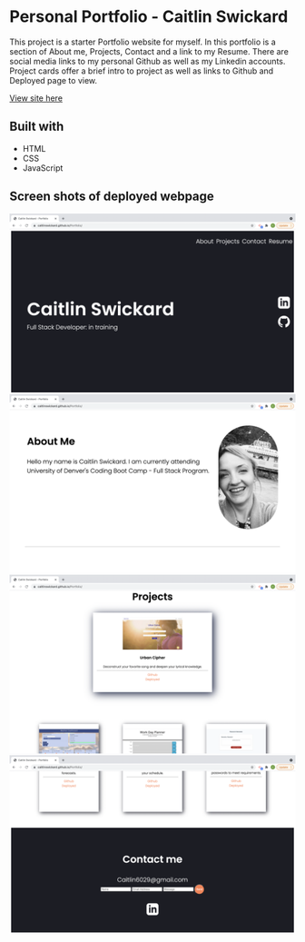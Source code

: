 # Personal Portfolio - Caitlin Swickard

This project is a starter Portfolio website for myself. In this portfolio is a section of About me, Projects, Contact and a link to my Resume. There are social media links to my personal Github as well as my Linkedin accounts. Project cards offer a brief intro to project as well as links to Github and Deployed page to view. 


[View site here](https://caitlinswickard.github.io/Portfolio/)

## Built with 
- HTML
- CSS
- JavaScript


## Screen shots of deployed webpage

![Screen shot-1](src/images/Portfolio1.png)
![Screen shot-2](src/images/Portfolio2.png)
![Screen shot-3](src/images/Portfolio3.png)
![Screen shot-4](src/images/Portfolio4.png)

